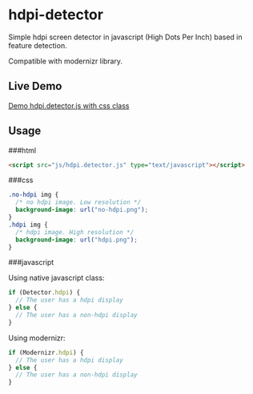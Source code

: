 hdpi-detector
=============

Simple hdpi screen detector in javascript (High Dots Per Inch) based in feature detection.

Compatible with modernizr library.

## Live Demo
[Demo hdpi.detector.js with css class](http://jorgegilramos.github.io/me/test/index.html)

## Usage

###html
```html
<script src="js/hdpi.detector.js" type="text/javascript"></script>
```

###css
```css
.no-hdpi img {
  /* no hdpi image. Low resolution */
  background-image: url("no-hdpi.png");
}
.hdpi img {
  /* hdpi image. High resolution */
  background-image: url("hdpi.png");
}
```

###javascript

Using native javascript class:
```javascript
if (Detector.hdpi) {
  // The user has a hdpi display 
} else {
  // The user has a non-hdpi display
}
```

Using modernizr:
```javascript
if (Modernizr.hdpi) {
  // The user has a hdpi display 
} else {
  // The user has a non-hdpi display
}
```
